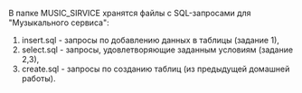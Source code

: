 В папке MUSIC_SIRVICE хранятся файлы с SQL-запросами для 
"Музыкального сервиса":

1. insert.sql  - запросы по добавлению данных в таблицы (задание 1),
2. select.sql - запросы, удовлетворяющие заданным условиям (задание 2,3),
3. create.sql - запросы по созданию таблиц (из предыдущей домашней работы).